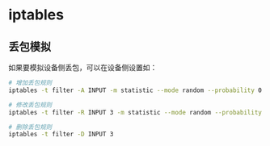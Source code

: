 # iptables

## 丢包模拟

如果要模拟设备侧丢包，可以在设备侧设置如：

```bash
# 增加丢包规则
iptables -t filter -A INPUT -m statistic --mode random --probability 0.05 -j DROP

# 修改丢包规则
iptables -t filter -R INPUT 3 -m statistic --mode random --probability 0.03 -j DROP

# 删除丢包规则
iptables -t filter -D INPUT 3

```

## 
